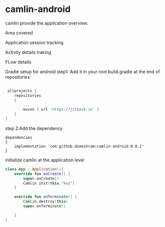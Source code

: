 # camlin-android

camlin provide the application overview.

Area covered

Application session tracking

Activity details traking

FLow details

Gradle setup for android
step1: Add it in your root build.gradle at the end of repositories:
```gradle
  
 allprojects {
	repositories 
	{
		...
		maven { url 'https://jitpack.io' }
	}
}
```

step 2:Add the dependency

```
dependencies 
{
	implementation 'com.github.dsmeshram:camlin-android:0.0.1'
}
```

initialize camlin at the application level

```kotlin
class App : Application(){
    override fun onCreate() {
        super.onCreate()
        Camlin.init(this,"key")
    }

    override fun onTerminate() {
        Camlin.destroy(this)
        super.onTerminate()

    }
}
```
